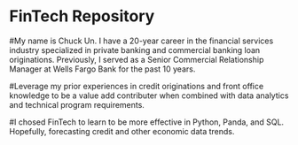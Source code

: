 # FinTech Repository   

#My name is Chuck Un. I have a 20-year career in the financial services industry specialized in private banking and commercial banking loan originations. Previously, I served as a Senior Commercial Relationship Manager at Wells Fargo Bank for the past 10 years. 

#Leverage my prior experiences in credit originations and front office knowledge to be a value add contributer when combined with data analytics and technical program requirements.  

#I chosed FinTech to learn to be more effective in Python, Panda, and SQL.  Hopefully, forecasting credit and other economic data trends.